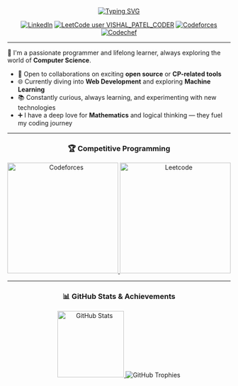 <div align="center">
  <a href="https://github.com/vishalpatel2023" target="_blank">
    <img src="https://readme-typing-svg.herokuapp.com?font=Consolas&weight=600&duration=2000&pause=1000&center=true&vCenter=true&width=435&lines=Hi%2C+I+am+Vishal+Patel!;%3CCompetitive+Programmer%3E;%3CExploring+Web+Development%3E;%3CLoves+Problem+Solving%3E;%3COpen+Source+Explorer%3E" alt="Typing SVG" />
  </a>

<br/>

[![LinkedIn](https://img.shields.io/badge/LinkedIn-%230077B5.svg?style=flat&logo=linkedin&logoColor=white)](https://www.linkedin.com/in/vishalpatel2025)
[![LeetCode user VISHAL_PATEL_CODER](https://img.shields.io/badge/dynamic/json?style=flat&labelColor=black&color=%23ffa116&label=Leetcode&query=ratingQuantile&url=https%3A%2F%2Fleetcode-badge.vercel.app%2Fapi%2Fusers%2FVISHAL_PATEL_CODER&logo=leetcode&logoColor=yellow)](https://leetcode.com/u/VISHAL_PATEL_CODER/)
[![Codeforces](https://codeforces-readme-stats.vercel.app/api/badge?username=Vishal_Patel3314)](https://codeforces.com/profile/Vishal_Patel3314)
[![Codechef](https://cp-logo.vercel.app/codechef/vishalpatel_79)](https://www.codechef.com/users/vishalpatel_79)

</div>

---

🚀 I'm a passionate programmer and lifelong learner, always exploring the world of **Computer Science**.

<!-- - Currently focused on learning **Web Development**
- Looking to collaborate on interesting **open source** or **CP-related tools** -->
- 🤝 Open to collaborations on exciting **open source** or **CP-related tools**
- 🌐 Currently diving into **Web Development** and exploring **Machine Learning**
- 📚 Constantly curious, always learning, and experimenting with new technologies
- ➕ I have a deep love for **Mathematics** and logical thinking — they fuel my coding journey
---

<div align="center">
  <h3>🏆 Competitive Programming</h3>
  <a href="https://codeforces.com/profile/Vishal_Patel3314" target="_blank">
    <img src="https://codeforces-readme-stats.vercel.app/api/card?username=Vishal_Patel3314" alt="Codeforces" height="250" />
  </a>
  <a href="https://leetcode.com/u/VISHAL_PATEL_CODER/" target="_blank">
    <img src="https://leetcard.jacoblin.cool/vishal_patel_79?ext=contest" alt="Leetcode" height="250" />
  </a>
</div>

---

<div align="center">
  <h3>📊 GitHub Stats & Achievements</h3>
  <a href="https://github.com/vishalpatel2023" target="_blank">
    <img src="https://github-readme-stats.vercel.app/api?username=vishalpatel2023&count_private=true&show_icons=true&theme=tokyonight" alt="GitHub Stats" height="150" />
  </a>
  <img src="https://github-profile-trophy.vercel.app/?username=vishalpatel2023&theme=onedark&margin-w=15&no-frame=true" alt="GitHub Trophies" />
</div>
